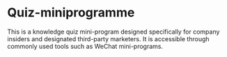 # Quiz-miniprogramme
This is a knowledge quiz mini-program designed specifically for company insiders and designated third-party marketers. It is accessible through commonly used tools such as WeChat mini-programs.
